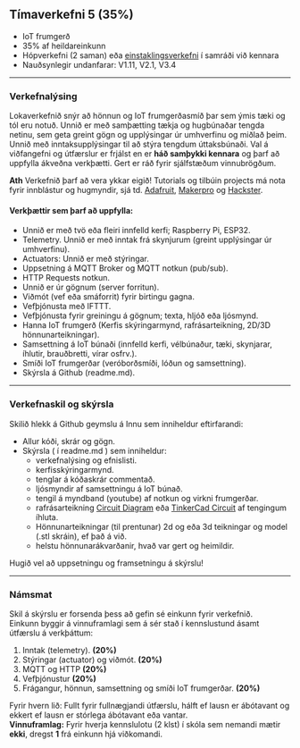 ## Tímaverkefni 5 (35%) 

- IoT frumgerð 
- 35% af heildareinkunn 
- Hópverkefni (2 saman) eða [einstaklingsverkefni](https://github.com/VESM3/IOT/blob/main/Verkefni/V5_einstaklings.md) í samráði við kennara 
- Nauðsynlegir undanfarar: V1.11, V2.1, V3.4

---

### Verkefnalýsing

Lokaverkefnið snýr að hönnun og IoT frumgerðasmíð þar sem ýmis tæki og tól eru notuð. Unnið er með samþætting tækja og hugbúnaðar tengda netinu, sem geta greint gögn og upplýsingar úr umhverfinu og miðlað þeim. Unnið með inntaksupplýsingar til að stýra tengdum úttaksbúnaði. 
Val á viðfangefni og útfærslur er frjálst en er **háð samþykki kennara** og þarf að uppfylla ákveðna verkþætti. Gert er ráð fyrir sjálfstæðum vinnubrögðum. 

**Ath** Verkefnið þarf að vera ykkar eigið! Tutorials og tilbúin projects má nota fyrir innblástur og hugmyndir, sjá td. [Adafruit](https://learn.adafruit.com/category/internet-of-things-iot?guide_page=2&total_count=224&total_verbiage=total+series-), [Makerpro](https://maker.pro/projects/category/iot?filter=popular) og [Hackster](https://www.hackster.io/iot/projects).

#### Verkþættir sem þarf að uppfylla:

- Unnið er með tvö eða fleiri innfelld kerfi; Raspberry Pi, ESP32.
- Telemetry. Unnið er með inntak frá skynjurum (greint upplýsingar úr umhverfinu).
- Actuators: Unnið er með stýringar.
- Uppsetning á MQTT Broker og MQTT notkun (pub/sub). 
- HTTP Requests notkun. 
- Unnið er úr gögnum (server forritun).
- Viðmót (vef eða smáforrit) fyrir birtingu gagna.
- Vefþjónusta með IFTTT.
- Vefþjónusta fyrir greiningu á gögnum; texta, hljóð eða ljósmynd.
- Hanna IoT frumgerð (Kerfis skýringarmynd, rafrásarteikning, 2D/3D hönnunarteikningar).
- Samsettning á IoT búnaði (innfelld kerfi, vélbúnaður, tæki, skynjarar, íhlutir, brauðbretti, vírar osfrv.).
- Smíði IoT frumgerðar (veróborðsmíði, lóðun og samsettning).
- Skýrsla á Github (readme.md).

---

### Verkefnaskil og skýrsla

Skilið hlekk á Github geymslu á Innu sem inniheldur eftirfarandi:

- Allur kóði, skrár og gögn.
- Skýrsla ( í readme.md ) sem inniheldur:
  - verkefnalýsing og efnislisti.
  - kerfisskýringarmynd.
  - tenglar á kóðaskrár commentað.
  - ljósmyndir af samsettningu á IoT búnað. 
  - tengil á myndband (youtube) af notkun og virkni frumgerðar.
  - rafrásarteikning [Circuit Diagram](https://www.circuit-diagram.org/) eða [TinkerCad Circuit](https://www.tinkercad.com/circuits) af tengingum íhluta.
  - Hönnunarteikningar (til prentunar) 2d og eða 3d teikningar og model (.stl skráin), ef það á við.
  - helstu hönnunarákvarðanir, hvað var gert og heimildir.

Hugið vel að uppsetningu og framsetningu á skýrslu! 

---

### Námsmat
Skil á skýrslu er forsenda þess að gefin sé einkunn fyrir verkefnið. <br>
Einkunn byggir á vinnuframlagi sem á sér stað í kennslustund ásamt útfærslu á verkþáttum: 

1. Inntak (telemetry). **(20%)**
1. Stýringar (actuator) og viðmót. **(20%)**
1. MQTT og HTTP **(20%)**
1. Vefþjónustur **(20%)**
1. Frágangur, hönnun, samsettning og smíði IoT frumgerðar. **(20%)**

Fyrir hvern lið: Fullt fyrir fullnægjandi útfærslu, hálft ef lausn er ábótavant og ekkert ef lausn er stórlega ábótavant eða vantar. <br>
**Vinnuframlag:** Fyrir hverja kennslulotu (2 klst) í skóla sem nemandi mætir **ekki**, dregst **1** frá einkunn hjá viðkomandi. 


